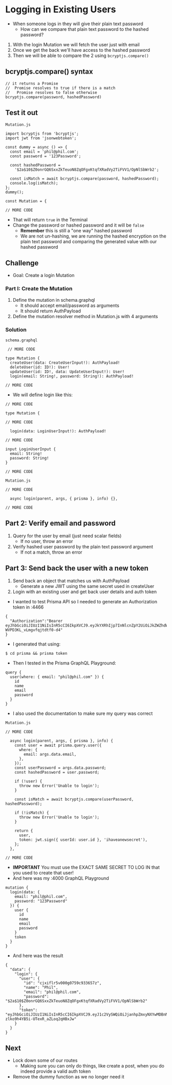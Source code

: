 # Logging in Existing Users
* When someone logs in they will give their plain text password
    - How can we compare that plain text password to the hashed password?

1. With the login Mutation we will fetch the user just with email
2. Once we get the back we'll have access to the hashed password
3. Then we will be able to compare the 2 using `bcryptjs.compare()`

## bcryptjs.compare() syntax
```
// it returns a Promise
//  Promise resolves to true if there is a match
//   Promise resolves to false otherwise
bcryptjs.compare(password, hashedPassword)
```

## Test it out
`Mutation.js`

```
import bcryptjs from 'bcryptjs';
import jwt from 'jsonwebtoken';

const dummy = async () => {
  const email = 'phil@phil.com';
  const password = '123Password';

  const hashedPassword =
    '$2a$10$Z0onrGQ6SxxZkTeuoN8ZqOFgxKtqfXRadVy2TiFVV1/OpNlSbWrb2';

  const isMatch = await bcryptjs.compare(password, hashedPassword);
  console.log(isMatch);
};
dummy();

const Mutation = {

// MORE CODE
```

* That will return `true` in the Terminal
* Change the password or hashed password and it will be `false`
    - **Remember** this is still a "one way" hashed password
    - We are not un-hashing, we are running the hashed encryption on the plain text password and comparing the generated value with our hashed password

## Challenge
* Goal: Create a login Mutation

### Part I: Create the Mutation
1. Define the mutation in schema.graphql
    * It should accept email/password as arguments
    * It should return AuthPayload
2. Define the mutation resolver method in Mutation.js with 4 arguments

### Solution
`schema.graphql`

```
 // MORE CODE

type Mutation {
  createUser(data: CreateUserInput!): AuthPayload!
  deleteUser(id: ID!): User!
  updateUser(id: ID!, data: UpdateUserInput!): User!
  login(email: String!, password: String!): AuthPayload!

// MORE CODE
```

* We will define login like this:

```
// MORE CODE

type Mutation {

// MORE CODE

  login(data: LoginUserInput!): AuthPayload!

// MORE CODE

input LoginUserInput {
  email: String!
  password: String!
}

// MORE CODE
```

`Mutation.js`

```
// MORE CODE

  async login(parent, args, { prisma }, info) {},

// MORE CODE
```

## Part 2: Verify email and password
1. Query for the user by email (just need scalar fields)
    * If no user, throw an error
2. Verify hashed user password by the plain text password argument
    * If not a match, throw an error

## Part 3: Send back the user with a new token
1. Send back an object that matches us with AuthPayload
    - Generate a new JWT using the same secret used in createUser
2. Login with an existing user and get back user details and auth token

* I wanted to test Prisma API so I needed to generate an Authorization token in :4466

```
{
  "Authorization":"Bearer eyJhbGciOiJIUzI1NiIsInR5cCI6IkpXVCJ9.eyJkYXRhIjp7InNlcnZpY2UiOiJkZWZhdWx0QGRlZmF1bHQiLCJyb2xlcyI6WyJhZG1pbiJdfSwiaWF0IjoxNTYxODY5MjM1LCJleHAiOjE1NjI0NzQwMzV9.sWRVosLux5CAwpJ9Z8-WVPD3KL_vLmgvfqjtdtf0-d4"
}
```

* I generated that using:

`$ cd prisma && prisma token`

* Then I tested in the Prisma GraphQL Playground:

```
query {
  user(where: { email: "phil@phil.com" }) {
    id
    name
    email
    password
  }
}
```

* I also used the documentation to make sure my query was correct

`Mutation.js`

```
// MORE CODE

  async login(parent, args, { prisma }, info) {
    const user = await prisma.query.user({
      where: {
        email: args.data.email,
      },
    });
    const userPassword = args.data.password;
    const hashedPassword = user.password;

    if (!user) {
      throw new Error('Unable to login');
    }

    const isMatch = await bcryptjs.compare(userPassword, hashedPassword);

    if (!isMatch) {
      throw new Error('Unable to login');
    }

    return {
      user,
      token: jwt.sign({ userId: user.id }, 'ihaveanewsecret'),
    };
  },

// MORE CODE
```

* **IMPORTANT** You must use the EXACT SAME SECRET TO LOG IN that you used to create that user!
* And here was my :4000 GraphQL Playground

```
mutation {
  login(data: {
    email: "phil@phil.com",
    password: "123Password"
  }) {
    user {
      id
      name
      email
      password
    }
    token
  }
}
```

* And here was the result

```
{
  "data": {
    "login": {
      "user": {
        "id": "cjxiflr5v000g0759c933657z",
        "name": "Phil",
        "email": "phil@phil.com",
        "password": "$2a$10$Z0onrGQ6SxxZkTeuoN8ZqOFgxKtqfXRadVy2TiFVV1/OpNlSbWrb2"
      },
      "token": "eyJhbGciOiJIUzI1NiIsInR5cCI6IkpXVCJ9.eyJ1c2VySWQiOiJjanhpZmxyNXYwMDBnMDc1OWM5MzM2NTd6IiwiaWF0IjoxNTYxODcwNjQ0fQ.ppp8hVNABx08-zlko9h4YB5i-UTexR_aZLoq2qHBxJw"
    }
  }
}
```

## Next
* Lock down some of our routes
    - Making sure you can only do things, like create a post, when you do indeed provide a valid auth token
* Remove the dummy function as we no longer need it


